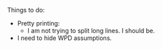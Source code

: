 
Things to do:
* Pretty printing:
  - I am not trying to split long lines.  I should be.
* I need to hide WPD assumptions.

